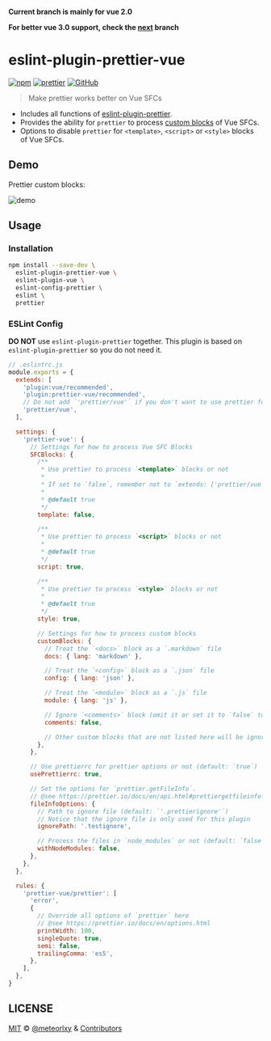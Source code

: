__Current branch is mainly for vue 2.0__

__For better vue 3.0 support, check the [next](https://github.com/meteorlxy/eslint-plugin-prettier-vue/tree/next) branch__

# eslint-plugin-prettier-vue

[![npm](https://img.shields.io/npm/v/eslint-plugin-prettier-vue)](https://www.npmjs.com/package/eslint-plugin-prettier-vue)
[![prettier](https://img.shields.io/badge/code%20style-prettier-blue)](https://github.com/prettier/prettier)
[![GitHub](https://img.shields.io/github/license/meteorlxy/eslint-plugin-prettier-vue)](https://github.com/meteorlxy/eslint-plugin-prettier-vue/blob/master/LICENSE)

> Make prettier works better on Vue SFCs

- Includes all functions of [eslint-plugin-prettier](https://github.com/prettier/eslint-plugin-prettier).
- Provides the ability for `prettier` to process [custom blocks](https://vue-loader.vuejs.org/guide/custom-blocks.html) of Vue SFCs.
- Options to disable `prettier` for `<template>`, `<script>` or `<style>` blocks of Vue SFCs.

## Demo

Prettier custom blocks:

![demo](https://user-images.githubusercontent.com/18205362/63491748-9a33fb00-c4ea-11e9-9f2e-cdb9b1dab8f1.gif)

## Usage

### Installation

```sh
npm install --save-dev \
  eslint-plugin-prettier-vue \
  eslint-plugin-vue \
  eslint-config-prettier \
  eslint \
  prettier
```

### ESLint Config

__DO NOT__ use `eslint-plugin-prettier` together. This plugin is based on `eslint-plugin-prettier` so you do not need it.

```js
// .eslintrc.js
module.exports = {
  extends: [
    'plugin:vue/recommended',
    'plugin:prettier-vue/recommended',
    // Do not add `'prettier/vue'` if you don't want to use prettier for `<template>` blocks
    'prettier/vue',
  ],

  settings: {
    'prettier-vue': {
      // Settings for how to process Vue SFC Blocks
      SFCBlocks: {
        /**
         * Use prettier to process `<template>` blocks or not
         *
         * If set to `false`, remember not to `extends: ['prettier/vue']`, as you need the rules from `eslint-plugin-vue` to lint `<template>` blocks
         *
         * @default true
         */
        template: false,

        /**
         * Use prettier to process `<script>` blocks or not
         *
         * @default true
         */
        script: true,

        /**
         * Use prettier to process `<style>` blocks or not
         *
         * @default true
         */
        style: true,

        // Settings for how to process custom blocks
        customBlocks: {
          // Treat the `<docs>` block as a `.markdown` file
          docs: { lang: 'markdown' },

          // Treat the `<config>` block as a `.json` file
          config: { lang: 'json' },

          // Treat the `<module>` block as a `.js` file
          module: { lang: 'js' },

          // Ignore `<comments>` block (omit it or set it to `false` to ignore the block)
          comments: false,

          // Other custom blocks that are not listed here will be ignored
        },
      },

      // Use prettierrc for prettier options or not (default: `true`)
      usePrettierrc: true,

      // Set the options for `prettier.getFileInfo`.
      // @see https://prettier.io/docs/en/api.html#prettiergetfileinfofilepath-options
      fileInfoOptions: {
        // Path to ignore file (default: `'.prettierignore'`)
        // Notice that the ignore file is only used for this plugin
        ignorePath: '.testignore',

        // Process the files in `node_modules` or not (default: `false`)
        withNodeModules: false,
      },
    },
  },

  rules: {
    'prettier-vue/prettier': [
      'error',
      {
        // Override all options of `prettier` here
        // @see https://prettier.io/docs/en/options.html
        printWidth: 100,
        singleQuote: true,
        semi: false,
        trailingComma: 'es5',
      },
    ],
  },
}
```

## LICENSE

[MIT](https://github.com/meteorlxy/eslint-plugin-prettier-vue/blob/master/LICENSE) &copy; [@meteorlxy](https://github.com/meteorlxy) & [Contributors](https://github.com/meteorlxy/eslint-plugin-prettier-vue/graphs/contributors)

